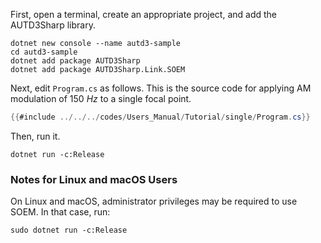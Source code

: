 First, open a terminal, create an appropriate project, and add the AUTD3Sharp library.

```shell
dotnet new console --name autd3-sample
cd autd3-sample
dotnet add package AUTD3Sharp
dotnet add package AUTD3Sharp.Link.SOEM
```

Next, edit `Program.cs` as follows.
This is the source code for applying AM modulation of $\SI{150}{Hz}$ to a single focal point.

```csharp,name=Program.cs
{{#include ../../../codes/Users_Manual/Tutorial/single/Program.cs}}
```

Then, run it.

```shell
dotnet run -c:Release
```

### Notes for Linux and macOS Users

On Linux and macOS, administrator privileges may be required to use SOEM.
In that case, run:
```shell
sudo dotnet run -c:Release
```
